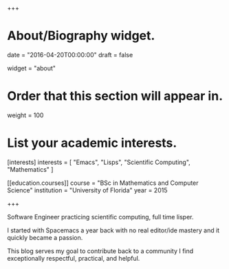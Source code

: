 +++
# About/Biography widget.

date = "2016-04-20T00:00:00"
draft = false

widget = "about"

# Order that this section will appear in.
weight = 100

# List your academic interests.
[interests]
  interests = [
    "Emacs",
    "Lisps",
    "Scientific Computing",
    "Mathematics"
  ]

[[education.courses]]
  course = "BSc in Mathematics and Computer Science"
  institution = "University of Florida"
  year = 2015

+++

Software Engineer practicing scientific computing, full time lisper.

I started with Spacemacs a year back with no real editor/ide mastery and
it quickly became a passion.

This blog serves my goal to contribute back to a community I find exceptionally
respectful, practical, and helpful.
